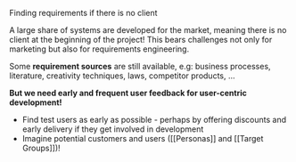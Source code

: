 Finding requirements if there is no client

A large share of systems are developed for the market, meaning there is no client at the beginning of the project! This bears challenges not only for marketing but also for requirements engineering.

Some **requirement sources** are still available, e.g: business processes, literature, creativity techniques, laws, competitor products, …

**But we need early and frequent user feedback for user-centric development!**

- Find test users as early as possible - perhaps by offering discounts and early delivery if they get involved in development
- Imagine potential customers and users ([[Personas]] and [[Target Groups]])!